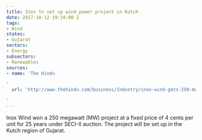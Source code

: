 ```yaml
---
title: Inox to set up wind power project in Kutch
date: 2017-10-12 19:34:00 Z
tags:
- Wind
states:
- Gujarat
sectors:
- Energy
subsectors:
- Renewables
sources:
- name: 'The Hindu

'
  url: 'http://www.thehindu.com/business/Industry/inox-wind-gets-250-mw-project-in-gujarat/article19807232.ece

'
---
```


Inox Wind won a 250 megawatt (MW) project at a fixed price of 4 cents per unit for 25 years under SECI-II auction. The project will be set up in the Kutch region of Gujarat.